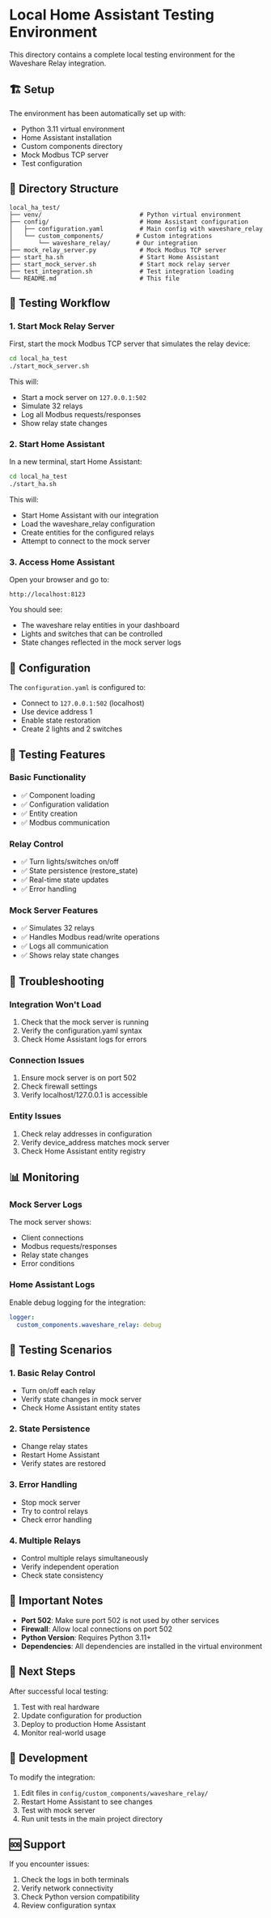# Local Home Assistant Testing Environment

This directory contains a complete local testing environment for the Waveshare Relay integration.

## 🏗️ Setup

The environment has been automatically set up with:
- Python 3.11 virtual environment
- Home Assistant installation
- Custom components directory
- Mock Modbus TCP server
- Test configuration

## 📁 Directory Structure

```
local_ha_test/
├── venv/                           # Python virtual environment
├── config/                         # Home Assistant configuration
│   ├── configuration.yaml          # Main config with waveshare_relay
│   └── custom_components/         # Custom integrations
│       └── waveshare_relay/       # Our integration
├── mock_relay_server.py            # Mock Modbus TCP server
├── start_ha.sh                     # Start Home Assistant
├── start_mock_server.sh            # Start mock relay server
├── test_integration.sh             # Test integration loading
└── README.md                       # This file
```

## 🚀 Testing Workflow

### 1. Start Mock Relay Server
First, start the mock Modbus TCP server that simulates the relay device:

```bash
cd local_ha_test
./start_mock_server.sh
```

This will:
- Start a mock server on `127.0.0.1:502`
- Simulate 32 relays
- Log all Modbus requests/responses
- Show relay state changes

### 2. Start Home Assistant
In a new terminal, start Home Assistant:

```bash
cd local_ha_test
./start_ha.sh
```

This will:
- Start Home Assistant with our integration
- Load the waveshare_relay configuration
- Create entities for the configured relays
- Attempt to connect to the mock server

### 3. Access Home Assistant
Open your browser and go to:
```
http://localhost:8123
```

You should see:
- The waveshare relay entities in your dashboard
- Lights and switches that can be controlled
- State changes reflected in the mock server logs

## 🔧 Configuration

The `configuration.yaml` is configured to:
- Connect to `127.0.0.1:502` (localhost)
- Use device address 1
- Enable state restoration
- Create 2 lights and 2 switches

## 🧪 Testing Features

### Basic Functionality
- ✅ Component loading
- ✅ Configuration validation
- ✅ Entity creation
- ✅ Modbus communication

### Relay Control
- ✅ Turn lights/switches on/off
- ✅ State persistence (restore_state)
- ✅ Real-time state updates
- ✅ Error handling

### Mock Server Features
- ✅ Simulates 32 relays
- ✅ Handles Modbus read/write operations
- ✅ Logs all communication
- ✅ Shows relay state changes

## 🐛 Troubleshooting

### Integration Won't Load
1. Check that the mock server is running
2. Verify the configuration.yaml syntax
3. Check Home Assistant logs for errors

### Connection Issues
1. Ensure mock server is on port 502
2. Check firewall settings
3. Verify localhost/127.0.0.1 is accessible

### Entity Issues
1. Check relay addresses in configuration
2. Verify device_address matches mock server
3. Check Home Assistant entity registry

## 📊 Monitoring

### Mock Server Logs
The mock server shows:
- Client connections
- Modbus requests/responses
- Relay state changes
- Error conditions

### Home Assistant Logs
Enable debug logging for the integration:
```yaml
logger:
  custom_components.waveshare_relay: debug
```

## 🔄 Testing Scenarios

### 1. Basic Relay Control
- Turn on/off each relay
- Verify state changes in mock server
- Check Home Assistant entity states

### 2. State Persistence
- Change relay states
- Restart Home Assistant
- Verify states are restored

### 3. Error Handling
- Stop mock server
- Try to control relays
- Check error handling

### 4. Multiple Relays
- Control multiple relays simultaneously
- Verify independent operation
- Check state consistency

## 🚨 Important Notes

- **Port 502**: Make sure port 502 is not used by other services
- **Firewall**: Allow local connections on port 502
- **Python Version**: Requires Python 3.11+
- **Dependencies**: All dependencies are installed in the virtual environment

## 🔗 Next Steps

After successful local testing:
1. Test with real hardware
2. Update configuration for production
3. Deploy to production Home Assistant
4. Monitor real-world usage

## 📝 Development

To modify the integration:
1. Edit files in `config/custom_components/waveshare_relay/`
2. Restart Home Assistant to see changes
3. Test with mock server
4. Run unit tests in the main project directory

## 🆘 Support

If you encounter issues:
1. Check the logs in both terminals
2. Verify network connectivity
3. Check Python version compatibility
4. Review configuration syntax 